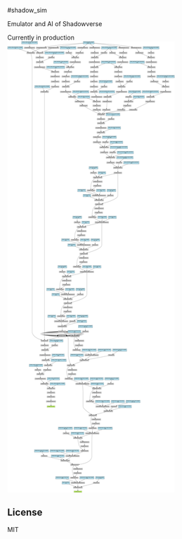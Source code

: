 #shadow_sim

Emulator and AI of Shadowverse

Currently in production
<img src="graph_image.png" alt="model_image" height="20%"/>
## License
MIT

